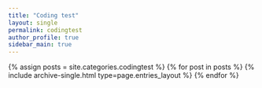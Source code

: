 ```yaml
---
title: "Coding test"
layout: single
permalink: codingtest
author_profile: true
sidebar_main: true
---
```


{% assign posts = site.categories.codingtest %}
{% for post in posts %} {% include archive-single.html type=page.entries_layout %} {% endfor %}
